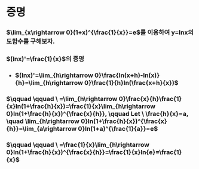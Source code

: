 # 증명
### $\lim_{x\rightarrow 0}(1+x)^{\frac{1}{x}}=e$를 이용하여 y=lnx의 도함수를 구해보자.
### $(lnx)'=\frac{1}{x}$의 증명
+ ### $(lnx)'=\lim_{h\rightarrow 0}\frac{ln(x+h)-ln(x)}{h}=\lim_{h\rightarrow 0}\frac{1}{h}ln(\frac{x+h}{x})$
### $\qquad \qquad \   =\lim_{h\rightarrow 0}\frac{x}{h}\frac{1}{x}ln(1+\frac{h}{x})=\frac{1}{x}\lim_{h\rightarrow 0}ln(1+\frac{h}{x})^{\frac{x}{h}}, \qquad Let \ \frac{h}{x}=a, \quad \lim_{h\rightarrow 0}ln(1+\frac{h}{x})^{\frac{x}{h}}=\lim_{a\rightarrow 0}ln(1+a)^{\frac{1}{a}}=e$
### $\qquad \qquad \   =\frac{1}{x}\lim_{h\rightarrow 0}ln(1+\frac{h}{x})^{\frac{x}{h}}=\frac{1}{x}ln{e}=\frac{1}{x}$
